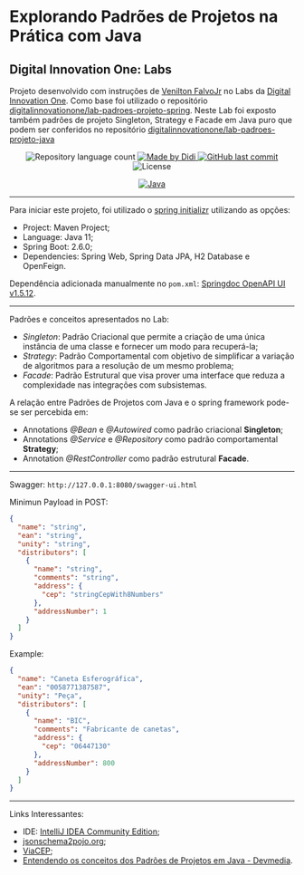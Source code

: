# Explorando Padrões de Projetos na Prática com Java

## Digital Innovation One: Labs

Projeto desenvolvido com instruções de [Venilton FalvoJr](https://github.com/falvojr) no Labs da [Digital Innovation One](https://www.dio.me/). Como base foi utilizado o repositório [digitalinnovationone/lab-padroes-projeto-spring](https://github.com/digitalinnovationone/lab-padroes-projeto-spring). Neste Lab foi exposto também padrões de projeto Singleton, Strategy e Facade em Java puro que podem ser conferidos no repositório [digitalinnovationone/lab-padroes-projeto-java](https://github.com/digitalinnovationone/lab-padroes-projeto-java)

<p align="center">
	<img alt="Repository language count" src="https://img.shields.io/github/languages/count/didifive/lab-padroes-projeto-java-spring">
	<a href="https://www.linkedin.com/in/luis-carlos-zancanela/">
		<img alt="Made by Didi" src="https://img.shields.io/badge/made%20by-Didi-green">
	</a>
	<a href="https://github.com/didifive/lab-padroes-projeto-java-spring/commits/master">
		<img alt="GitHub last commit" src="https://img.shields.io/github/last-commit/didifive/lab-padroes-projeto-java-spring?color=blue">
	</a>
	<img alt="License" src="https://img.shields.io/badge/license-MIT-brightgreen?color=blue">
</p>

<p align="center">
	<a href="https://dev.java/">
	  <img alt="Java" src="https://img.shields.io/static/v1?color=red&label=Dev&message=Java&style=for-the-badge&logo=Java">
	</a>
</p>

<hr>

Para iniciar este projeto, foi utilizado o [spring initializr](https://start.spring.io/) utilizando as opções:
* Project: Maven Project;
* Language: Java 11;
* Spring Boot: 2.6.0;
* Dependencies: Spring Web, Spring Data JPA, H2 Database e OpenFeign.

Dependência adicionada manualmente no `pom.xml`: [Springdoc OpenAPI UI v1.5.12](https://mvnrepository.com/artifact/org.springdoc/springdoc-openapi-ui/1.5.12).

<hr>

Padrões e conceitos apresentados no Lab:
* *Singleton*: Padrão Criacional que permite a criação de uma única instância de uma classe e fornecer um modo para recuperá-la;
* *Strategy*: Padrão Comportamental com objetivo de simplificar a variação de algoritmos para a resolução de um mesmo problema;
* *Facade*: Padrão Estrutural que visa prover uma interface que reduza a complexidade nas integrações com subsistemas.

A relação entre Padrões de Projetos com Java e o spring framework pode-se ser percebida em:
* Annotations *@Bean* e *@Autowired* como padrão criacional **Singleton**;
* Annotations *@Service* e *@Repository* como padrão comportamental **Strategy**;
* Annotation *@RestController* como padrão estrutural **Facade**.

<hr>

Swagger: ``http://127.0.0.1:8080/swagger-ui.html``

Minimun Payload in POST: 
```JSON
{
  "name": "string",
  "ean": "string",
  "unity": "string",
  "distributors": [
    {
      "name": "string",
      "comments": "string",
      "address": {
        "cep": "stringCepWith8Numbers"
      },
	  "addressNumber": 1
    }
  ]
}
```
Example:
```JSON
{
  "name": "Caneta Esferográfica",
  "ean": "0058771387587",
  "unity": "Peça",
  "distributors": [
    {
      "name": "BIC",
      "comments": "Fabricante de canetas",
      "address": {
        "cep": "06447130"
      },
      "addressNumber": 800
    }
  ]
}
```

<hr>

Links Interessantes:
* IDE: [IntelliJ IDEA Community Edition](https://www.jetbrains.com/idea/);
* [jsonschema2pojo.org](https://www.jsonschema2pojo.org);
* [ViaCEP](https://viacep.com.br);
* [Entendendo os conceitos dos Padrões de Projetos em Java - Devmedia](https://www.devmedia.com.br/entendendo-os-conceitos-dos-padroes-de-projetos-em-java/29083).

